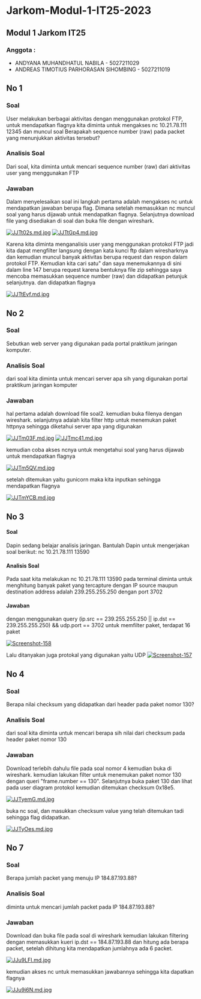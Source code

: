 # Jarkom-Modul-1-IT25-2023

## Modul 1 Jarkom IT25

### Anggota :

- ANDYANA MUHANDHATUL NABILA - 5027211029
- ANDREAS TIMOTIUS PARHORASAN SIHOMBING - 5027211019

## No 1

### Soal

User melakukan berbagai aktivitas dengan menggunakan protokol FTP, untuk mendapatkan flagnya kita diminta untuk mengakses nc 10.21.78.111 12345 dan muncul soal Berapakah sequence number (raw) pada packet yang menunjukkan aktivitas tersebut?

### Analisis Soal

Dari soal, kita diminta untuk mencari sequence number (raw) dari aktivitas user yang menggunakan FTP

### Jawaban

Dalam menyelesaikan soal ini langkah pertama adalah mengakses nc untuk mendapatkan jawaban berupa flag. Dimana setelah memasukkan nc muncul soal yang harus dijawab untuk mendapatkan flagnya. Selanjutnya download file yang disediakan di soal dan buka file dengan wireshark.

[![JJTt02s.md.jpg](https://iili.io/JJTt02s.md.jpg)](https://freeimage.host/i/JJTt02s)
[![JJTtGp4.md.jpg](https://iili.io/JJTtGp4.md.jpg)](https://freeimage.host/i/JJTtGp4)

Karena kita diminta menganalisis user yang menggunakan protokol FTP jadi kita dapat mengfilter langsung dengan kata kunci ftp dalam wiresharknya dan kemudian muncul banyak aktivitas berupa request dan respon dalam protokol FTP. Kemudian kita cari satu" dan saya menemukannya di sini dalam line 147 berupa request karena bentuknya file zip sehingga saya mencoba memasukkan sequence number (raw) dan didapatkan petunjuk selanjutnya. dan didapatkan flagnya

[![JJTtEvf.md.jpg](https://iili.io/JJTtEvf.md.jpg)](https://freeimage.host/i/JJTtEvf)

## No 2

### Soal

Sebutkan web server yang digunakan pada portal praktikum jaringan komputer.

### Analisis Soal

dari soal kita diminta untuk mencari server apa sih yang digunakan portal praktikum jaringan komputer

### Jawaban

hal pertama adalah download file soal2. kemudian buka filenya dengan wireshark. selanjutnya adalah kita filter http untuk menemukan paket httpnya sehingga diketahui server apa yang digunakan

[![JJTm03F.md.jpg](https://iili.io/JJTm03F.md.jpg)](https://freeimage.host/i/JJTm03F)
[![JJTmc41.md.jpg](https://iili.io/JJTmc41.md.jpg)](https://freeimage.host/i/JJTmc41)

kemudian coba akses ncnya untuk mengetahui soal yang harus dijawab untuk mendapatkan flagnya

[![JJTm5QV.md.jpg](https://iili.io/JJTm5QV.md.jpg)](https://freeimage.host/i/JJTm5QV)

setelah ditemukan yaitu gunicorn maka kita inputkan sehingga mendapatkan flagnya

[![JJTmYCB.md.jpg](https://iili.io/JJTmYCB.md.jpg)](https://freeimage.host/i/JJTmYCB)

## No 3
#### Soal
Dapin sedang belajar analisis jaringan. Bantulah Dapin untuk mengerjakan soal berikut:
nc 10.21.78.111 13590
#### Analisis Soal
Pada saat kita melakukan nc 10.21.78.111 13590 pada terminal diminta untuk menghitung banyak paket yang tercapture dengan IP source maupun destination address adalah 239.255.255.250 dengan port 3702
#### Jawaban
dengan menggunakan query  (ip.src == 239.255.255.250 || ip.dst == 239.255.255.250) && udp.port == 3702 untuk memfilter paket, terdapat 16 paket


<a href="https://ibb.co/qW3Qb3d"><img src="https://i.ibb.co/xftTVtD/Screenshot-158.png" alt="Screenshot-158" border="0"></a>

Lalu ditanyakan juga protokal yang digunakan yaitu UDP
<a href="https://ibb.co/QvCZbLY"><img src="https://i.ibb.co/hFZk7b2/Screenshot-157.png" alt="Screenshot-157" border="0"></a>

## No 4

### Soal

Berapa nilai checksum yang didapatkan dari header pada paket nomor 130?

### Analisis Soal

dari soal kita diminta untuk mencari berapa sih nilai dari checksum pada header paket nomor 130

### Jawaban

Download terlebih dahulu file pada soal nomor 4 kemudian buka di wireshark. kemudian lakukan filter untuk menemukan paket nomor 130 dengan queri "frame.number == 130". Selanjutnya buka paket 130 dan lihat pada user diagram protokol kemudian ditemukan checksum 0x18e5.

[![JJTyemG.md.jpg](https://iili.io/JJTyemG.md.jpg)](https://freeimage.host/i/JJTyemG)

buka nc soal, dan masukkan checksum value yang telah ditemukan tadi sehingga flag didapatkan.

[![JJTyOes.md.jpg](https://iili.io/JJTyOes.md.jpg)](https://freeimage.host/i/JJTyOes)

## No 7

### Soal

Berapa jumlah packet yang menuju IP 184.87.193.88?

### Analisis Soal

diminta untuk mencari jumlah packet pada IP 184.87.193.88?

### Jawaban

Download dan buka file pada soal di wireshark kemudian lakukan filtering dengan memasukkan kueri ip.dst == 184.87.193.88 dan hitung ada berapa packet, setelah dihitung kita mendapatkan jumlahnya ada 6 packet.

[![JJu9LFI.md.jpg](https://iili.io/JJu9LFI.md.jpg)](https://freeimage.host/i/JJu9LFI)

kemudian akses nc untuk memasukkan jawabannya sehingga kita dapatkan flagnya

[![JJu9i6N.md.jpg](https://iili.io/JJu9i6N.md.jpg)](https://freeimage.host/i/JJu9i6N)
